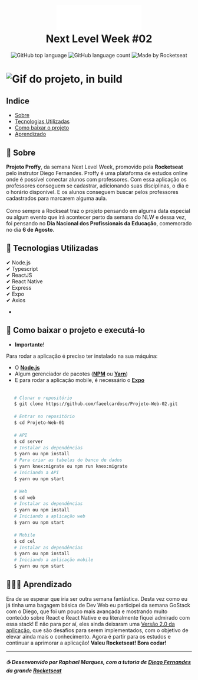<h1 align="center">
    <img src="web/src/assets/images/logo.svg" width="230px">
    <br>Next Level Week #02</br>
</h1>

<p align="center">
    <img alt="GitHub top language" src="https://img.shields.io/github/languages/top/faeelcardoso/projeto-web-2?style=flat-square">
    <img alt="GitHub language count" src="https://img.shields.io/github/languages/count/faeelcardoso/projeto-web-2?style=flat-square">
     <img alt="Made by Rocketseat" src="https://img.shields.io/badge/made%20by-Rocketseat-%237519C1?style=flat-square"><br/>
</p>

<h1>
    <img src="" alt="Gif do projeto, in build">
</h1>

## Indice
- [Sobre](#-sobre)
- [Tecnologias Utilizadas](#-tecnologias-utilizadas)
- [Como baixar o projeto](#-como-baixar-o-projeto)
- [Aprendizado](#-aprendizado)

## 📜 Sobre
**Projeto Proffy**, da semana Next Level Week, promovido pela **Rocketseat** pelo instrutor Diego Fernandes.
Proffy é uma plataforma de estudos online onde é possível conectar alunos com professores. Com essa aplicação os professores conseguem se cadastrar, adicionando suas disciplinas, o dia e o horário disponível. E os alunos conseguem buscar pelos professores cadastrados para marcarem alguma aula.<br /><br />
Como sempre a Rockseat traz o projeto pensando em alguma data especial ou algum evento que irá acontecer perto da semana do NLW e dessa vez, foi pensando no **Dia Nacional dos Profissionais da Educação**, comemorado no dia **6 de Agosto**.

## 🚀 Tecnologias Utilizadas

 ✔ Node.js <br>
 ✔ Typescript <br>
 ✔ ReactJS <br>
 ✔ React Native <br>
 ✔ Express <br>
 ✔ Expo <br>
 ✔ Axios <br>

 -  

 ## 📁 Como baixar o projeto e executá-lo

- **Importante**!

Para rodar a aplicação é preciso ter instalado na sua máquina:

- O **[Node.js](https://nodejs.org/en)**
- Algum gerenciador de pacotes (**[NPM](https://www.npmjs.com)** ou **[Yarn](https://yarnpkg.com)**) 
- E para rodar a aplicação mobile, é necessário o **[Expo](https://expo.io)**

 ```bash

    # Clonar o repositório
    $ git clone https://github.com/faeelcardoso/Projeto-Web-02.git
    
    # Entrar no repositório
    $ cd Projeto-Web-01

    # API
    $ cd server
    # Instalar as dependências
    $ yarn ou npm install 
    # Para criar as tabelas do banco de dados
    $ yarn knex:migrate ou npm run knex:migrate
    # Iniciando a API
    $ yarn ou npm start

    # Web
    $ cd web
    # Instalar as dependências
    $ yarn ou npm install
    # Iniciando a aplicação web
    $ yarn ou npm start

    # Mobile
    $ cd cel
    # Instalar as dependências
    $ yarn ou npm install
    # Iniciando a aplicação mobile
    $ yarn ou npm start

 ```

## 👨🏻‍💻 Aprendizado
Era de se esperar que iria ser outra semana fantástica. Desta vez como eu já tinha uma bagagem básica de Dev Web eu participei da semana GoStack com o Diego, que foi um pouco mais avançada e mostrando muito conteúdo sobre React e React Native e eu literalmente fiquei admirado com essa stack! E não para por aí, eles ainda deixaram uma [Versão 2.0 da aplicação](https://www.notion.so/Vers-o-2-0-Proffy-eefca1b981694cd0a895613bc6235970), que são desafios para serem implementados, com o objetivo de elevar ainda mais o conhecimento. Agora é partir para os estudos e continuar a aprimorar a aplicação! **Valeu Rocketseat! Bora codar!**

---
##### ☕ Desenvonvido por Raphael Marques, com a tutoria de [Diego Fernandes](https://github.com/diego3g) da grande [Rocketseat](https://rocketseat.com.br/)